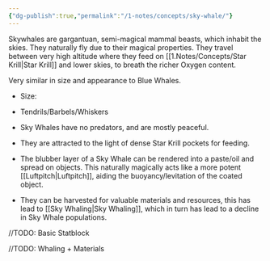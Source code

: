 ```yaml
---
{"dg-publish":true,"permalink":"/1-notes/concepts/sky-whale/"}
---
```


Skywhales are gargantuan, semi-magical mammal beasts, which inhabit the skies.
They naturally fly due to their magical properties.
They travel between very high altitude where they feed on [[1.Notes/Concepts/Star Krill\|Star Krill]] and lower skies, to breath the richer Oxygen content.

Very similar in size and appearance to Blue Whales.
- Size: 
- Tendrils/Barbels/Whiskers

- Sky Whales have no predators, and are mostly peaceful.
- They are attracted to the light of dense Star Krill pockets for feeding.
- The blubber layer of a Sky Whale can be rendered into a paste/oil and spread on objects. This naturally magically acts like a more potent [[Luftpitch\|Luftpitch]], aiding the buoyancy/levitation of the coated object. 
- They can be harvested for valuable materials and resources, this has lead to [[Sky Whaling\|Sky Whaling]], which in turn has lead to a decline in Sky Whale populations.

//TODO: Basic Statblock

//TODO: Whaling + Materials